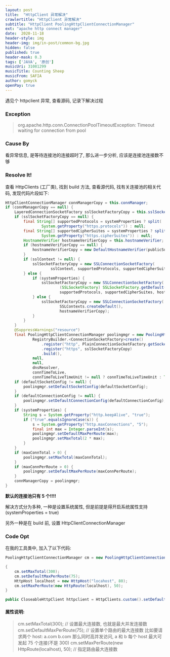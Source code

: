 ```yaml
---
layout: post
title:  "HttpClient 异常解决"
crawlertitle: "HttpClient 异常解决"
subtitle: "HttpClient PoolingHttpClientConnectionManager"
ext: "apache http connect manager"
date:  2020-11-18
header-style: img
header-img: img/in-post/common-bg.jpg
hidden: false
published: true
header-mask: 0.3
tags: ['JAVA', '原创']
musicUri: 31081299
musicTitle: Counting Sheep
musicFrom: SAFIA
author: gomyck
openPay: true
---
```


遇见个 httpclient 异常, 查看源码, 记录下解决过程

### Exception

> org.apache.http.conn.ConnectionPoolTimeoutException: Timeout waiting for connection from pool

### Cause By

看异常信息, 是等待连接池的连接超时了, 那么进一步分析, 应该是连接池连接数不够

### Resolve It!

查看 HttpClients (工厂类), 找到 build 方法, 查看源代码, 找有关连接池的相关代码, 发现代码片段如下:
```java
HttpClientConnectionManager connManagerCopy = this.connManager;
if (connManagerCopy == null) {
    LayeredConnectionSocketFactory sslSocketFactoryCopy = this.sslSocketFactory;
    if (sslSocketFactoryCopy == null) {
        final String[] supportedProtocols = systemProperties ? split(
                System.getProperty("https.protocols")) : null;
        final String[] supportedCipherSuites = systemProperties ? split(
                System.getProperty("https.cipherSuites")) : null;
        HostnameVerifier hostnameVerifierCopy = this.hostnameVerifier;
        if (hostnameVerifierCopy == null) {
            hostnameVerifierCopy = new DefaultHostnameVerifier(publicSuffixMatcherCopy);
        }
        if (sslContext != null) {
            sslSocketFactoryCopy = new SSLConnectionSocketFactory(
                    sslContext, supportedProtocols, supportedCipherSuites, hostnameVerifierCopy);
        } else {
            if (systemProperties) {
                sslSocketFactoryCopy = new SSLConnectionSocketFactory(
                        (SSLSocketFactory) SSLSocketFactory.getDefault(),
                        supportedProtocols, supportedCipherSuites, hostnameVerifierCopy);
            } else {
                sslSocketFactoryCopy = new SSLConnectionSocketFactory(
                        SSLContexts.createDefault(),
                        hostnameVerifierCopy);
            }
        }
    }
    @SuppressWarnings("resource")
    final PoolingHttpClientConnectionManager poolingmgr = new PoolingHttpClientConnectionManager(
            RegistryBuilder.<ConnectionSocketFactory>create()
                .register("http", PlainConnectionSocketFactory.getSocketFactory())
                .register("https", sslSocketFactoryCopy)
                .build(),
            null,
            null,
            dnsResolver,
            connTimeToLive,
            connTimeToLiveTimeUnit != null ? connTimeToLiveTimeUnit : TimeUnit.MILLISECONDS);
    if (defaultSocketConfig != null) {
        poolingmgr.setDefaultSocketConfig(defaultSocketConfig);
    }
    if (defaultConnectionConfig != null) {
        poolingmgr.setDefaultConnectionConfig(defaultConnectionConfig);
    }
    if (systemProperties) {
        String s = System.getProperty("http.keepAlive", "true");
        if ("true".equalsIgnoreCase(s)) {
            s = System.getProperty("http.maxConnections", "5");
            final int max = Integer.parseInt(s);
            poolingmgr.setDefaultMaxPerRoute(max);
            poolingmgr.setMaxTotal(2 * max);
        }
    }
    if (maxConnTotal > 0) {
        poolingmgr.setMaxTotal(maxConnTotal);
    }
    if (maxConnPerRoute > 0) {
        poolingmgr.setDefaultMaxPerRoute(maxConnPerRoute);
    }
    connManagerCopy = poolingmgr;
}
```

**默认的连接池只有 5 个!!!!**

解决方式分为多种, 一种是设置系统属性, 但是前提是得开启系统属性支持(systemProperties = true)

另外一种是在 build 前, 设置 HttpClientConnectionManager

### Code Opt

在我的工具类中, 加入了以下代码:

```java
PoolingHttpClientConnectionManager cm = new PoolingHttpClientConnectionManager();

{
    cm.setMaxTotal(300);
    cm.setDefaultMaxPerRoute(75);
    HttpHost localhost = new HttpHost("locahost", 80);
    cm.setMaxPerRoute(new HttpRoute(localhost), 50);
}

public CloseableHttpClient httpclient = HttpClients.custom().setDefaultRequestConfig(defaultRequestConfig).setConnectionManager(cm).useSystemProperties().build();
```

#### 属性说明:

> cm.setMaxTotal(300); // 设置最大连接数, 也就是最大并发连接数
> cm.setDefaultMaxPerRoute(75); // 设置单个路由的最大连接数 比如要请求两个 host: a.com  b.com 那么同时高并发访问, a 和 b 每个 host 最大可发起 75 个连接(不是 300)
> cm.setMaxPerRoute(new HttpRoute(localhost), 50); // 指定路由最大连接数

